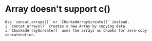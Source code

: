 # Array doesn't support c()

    Use `concat_arrays()` or `ChunkedArray$create()` instead.
    i `concat_arrays()` creates a new Array by copying data.
    i `ChunkedArray$create()` uses the arrays as chunks for zero-copy concatenation.

